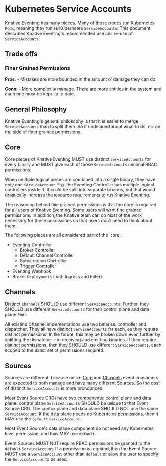 # Kubernetes Service Accounts

Knative Eventing has many pieces. Many of those pieces run Kubernetes `Pods`,
meaning they run as Kubernetes `ServiceAccounts`. This document describes
Knative Eventing's recommended use and re-use of `ServiceAccounts`.

## Trade offs

### Finer Grained Permissions

**Pros**: - Mistakes are more bounded in the amount of damage they can do.

**Cons**: - More complex to manage. There are more entities in the system and
each one must be kept up to date.

## General Philosophy

Knative Eventing's general philosophy is that it is easier to merge
`ServiceAccounts` than to split them. So if undecided about what to do, err on
the side of finer grained permissions.

## Core

Core pieces of Knative Eventing MUST use distinct `ServiceAccounts` for every
binary and MUST give each of those `ServiceAccounts` minimal RBAC permissions.

When multiple logical pieces are combined into a single binary, they have only
one `ServiceAccount`. E.g. the Eventing Controller has multiple logical
controllers inside it. It could be split into separate binaries, but that would
drastically increase the resource requirements to run Knative Eventing.

The reasoning behind fine grained permissions is that the core is required for
all users of Knative Eventing. Some users will want fine grained permissions. In
addition, the Knative team can do most of the work necessary for these
permissions so that users don't need to think about them.

The following pieces are all considered part of the 'core':
- Eventing Controller
    - Broker Controller
    - Default Channel Controller
    - Subscription Controller
    - Trigger Controller
- Eventing Webhook
- Broker `Deployments` (both Ingress and Filter)

## Channels

Distinct `Channels` SHOULD use different `ServiceAccounts`. Further, they SHOULD
use different `ServiceAccounts` for their control plane and data plane `Pods`.

All existing Channel implementations use two binaries, controller and
dispatcher. They all have distinct `ServiceAccounts` for each, as they require
distinct permissions. In the future, this may be broken down even further by
splitting the dispatcher into receiving and emitting binaries. If they require
distinct permissions, then they SHOULD use different `ServiceAccounts`, each
scoped to the exact set of permissions required.

## Sources

Sources are different, because unlike [Core](#core) and
[Channels](#channels) event consumers are expected to both manage and have many
different Sources. So the cost of distinct `ServiceAccounts` is more pronounced.

Most Event Source CRDs have two components: control plane and data plane.
control plane `ServiceAccounts` SHOULD be unique to that Event Source CRD. The
control plane and data plane SHOULD NOT use the same `ServiceAccount`. If the
data plane needs no Kubernetes permissions, then it MAY use the `default`
`ServiceAccount`.

Most Event Source's data plane component do not need any Kubernetes level
permission, and thus MAY use `default`.

Event Sources MUST NOT require RBAC permissions be granted to the `default`
`ServiceAccount`. If a permission is required, then the Event Source MUST use a
`ServiceAccount` other than `default` or allow the user to specify the
`ServiceAccount` to be used.
